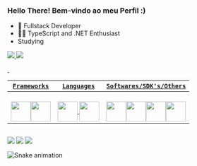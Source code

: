 ### Hello There! Bem-vindo ao meu Perfil :)

- 🔭 Fullstack Developer
- 🐱‍👤 TypeScript and .NET Enthusiast
-  Studying <img  height="15" weight="20" src="https://go.dev/images/go-logo-white.svg">



<div>
  <a href="github.com/Serinolli">
    <img src="https://github-readme-stats.vercel.app/api?username=serinolli&count_private=true&show_icons=true&theme=vision-friendly-dark">
<!--     <img src="https://github-readme-stats.vercel.app/api/top-langs/?username=serinolli&theme=dark"> -->
  <img src="https://github-readme-streak-stats.herokuapp.com?user=Serinolli&theme=dark&date_format=j%2Fn%5B%2FY%5D">
</div>

&nbsp;

|`Frameworks` | `Languages` | `Softwares/SDK's/Others` |  
|---|---|---|
| <div style="display:inline_block"><br><img align="center" height="45" weight="55" src="https://cdn.jsdelivr.net/gh/devicons/devicon/icons/angularjs/angularjs-original.svg" /><img align="center" height="45" weight="55" src="https://cdn.jsdelivr.net/gh/devicons/devicon/icons/bootstrap/bootstrap-original.svg" /></div> | <div style="display:inline_block"><br> <img align="center" height="45" weight="55" src="https://cdn.jsdelivr.net/gh/devicons/devicon/icons/csharp/csharp-original.svg" /> <img align="center" height="45" weight="55" src="https://cdn.jsdelivr.net/gh/devicons/devicon/icons/typescript/typescript-original.svg" />  </div> | <div style="display:inline_block"><br><img align="center" height="45" weight="55" src="https://cdn.jsdelivr.net/gh/devicons/devicon/icons/microsoftsqlserver/microsoftsqlserver-plain.svg" /><img align="center" height="45" weight="55" src="https://cdn.jsdelivr.net/gh/devicons/devicon/icons/ionic/ionic-original.svg" /><img align="center" height="45" weight="55" src="https://cdn.jsdelivr.net/gh/devicons/devicon/icons/html5/html5-original.svg" /><img align="center" height="45" weight="55" src="https://cdn.jsdelivr.net/gh/devicons/devicon/icons/css3/css3-original.svg" /></div> |  

  
  ##

  <div> 
  <a href="https://instagram.com/rafael_serinolli" target="_blank"><img src="https://img.shields.io/badge/-Instagram-%23E4405F?style=for-the-badge&logo=instagram&logoColor=white" target="_blank"></a> 
  <a href = "mailto:rafael.serinolli2@gmail.com"><img src="https://img.shields.io/badge/-Gmail-%23333?style=for-the-badge&logo=gmail&logoColor=white" target="_blank"></a>
  <a href="https://www.linkedin.com/in/serinolli" target="_blank"><img src="https://img.shields.io/badge/-LinkedIn-%230077B5?style=for-the-badge&logo=linkedin&logoColor=white" target="_blank"></a> 
 
  ![Snake animation](https://github.com/serinolli/serinolli/blob/output/github-contribution-grid-snake.svg)
 
</div>
